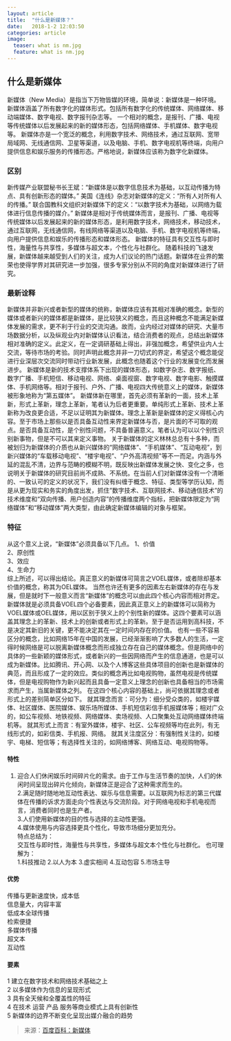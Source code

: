 ```yaml
---
layout: article
title:  "什么是新媒体？"
date:   2018-1-2 12:03:50 
categories: article
image:
  teaser: what is nm.jpg
  feature: what is nm.jpg
---
```


## 什么是新媒体
新媒体（New Media）是指当下万物皆媒的环境，简单说：新媒体是一种环境。
新媒体涵盖了所有数字化的媒体形式。包括所有数字化的传统媒体、网络媒体、移动端媒体、数字电视、数字报刊杂志等。
一个相对的概念，是报刊、广播、电视等传统媒体以后发展起来的新的媒体形态，包括网络媒体、手机媒体、数字电视等。
新媒体亦是一个宽泛的概念，利用数字技术、网络技术，通过互联网、宽带局域网、无线通信网、卫星等渠道，以及电脑、手机、数字电视机等终端，向用户提供信息和娱乐服务的传播形态。严格地说，新媒体应该称为数字化新媒体。

### 区别
新传媒产业联盟秘书长王斌：“新媒体是以数字信息技术为基础，以互动传播为特点、具有创新形态的媒体。”
美国《连线》杂志对新媒体的定义：“所有人对所有人的传播。”
联合国教科文组织对新媒体下的定义：“以数字技术为基础，以网络为载体进行信息传播的媒介。”
新媒体是相对于传统媒体而言，是报刊、广播、电视等传统媒体以后发展起来的新的媒体形态，是利用数字技术，网络技术，移动技术，通过互联网，无线通信网，有线网络等渠道以及电脑、手机、数字电视机等终端，向用户提供信息和娱乐的传播形态和媒体形态。
新媒体的特征具有交互性与即时性，海量性与共享性，多媒体与超文本，个性化与社群化。
随着科技的飞速发展，新媒体越来越受到人们的关注，成为人们议论的热门话题。新媒体在业界的繁荣也使得学界对其研究进一步加强，很多专家分别从不同的角度对新媒体进行了研究。
### 最新诠释
新媒体并非新兴或者新型的媒体的统称，新媒体应该有其相对准确的概念。新型的媒体或者新兴的媒体都是新媒体，是比较狭义的概念，而且这种概念不能满足新媒体发展的需求，更不利于行业的交流沟通。故而，业内经过对媒体的研究、大量市场数据分析，以及纵观业内对新媒体认识看法，结合消费者的观点，总结出新媒体相对准确的定义。此定义，在一定调研基础上得出，非强加概念，希望供业内人士交流，等待市场的考验。同时声明此概念并非一刀切式的界定，希望这个概念能促进行业深层次交流同时带动行业新发展，此概念也随着这个行业的发展变化而发展进步。
新媒体是新的技术支撑体系下出现的媒体形态，如数字杂志、数字报纸、数字广播、手机短信、移动电视、网络、桌面视窗、数字电视、数字电影、触摸媒体、手机网络等。相对于报刊、户外、广播、电视四大传统意义上的媒体，新媒体被形象地称为“第五媒体”。
新媒体新在哪里，首先必须有革新的一面，技术上革新，形式上革新，理念上革新，笔者认为后者更重要。单纯形式上革新、技术上革新称为改良更合适，不足以证明其为新媒体。理念上革新是新媒体的定义得核心内容。至于市场上那些以是否具备互动性来界定新媒体与否，是片面的不可取的观点。是否具备互动性，是个别性问题，不具备普遍意义。笔者认为可以以个别性识别新事物，但是不可以其来定义事物。
关于新媒体的定义林林总总有十多种，而被划归为新媒体的介质也从新兴媒体的“网络媒体”、“手机媒体”、“互动电视”，到新兴媒体的“车载移动电视”、“楼宇电视”、“户外高清视频"等不一而足。内涵与外延的混乱不清，边界与范畴的模糊不明，既反映出新媒体发展之快、变化之多，也说明关于新媒体的研究目前尚不成熟、不系统。在当前人们对新媒体没有一个清晰的、一致认可的定义的状况下，我们没有纠缠于概念、特征、类型等学历认知，而是从更为现实和务实的角度出发，抓住”数字技术、互联网技术、移动通信技术”的技术维度和“双向传播、用户创造内容”的传播维度两个指标，把新媒体限定为“网络媒体”和“移动媒体”两大类型，由此确定新媒体编辑的对象与框架。
### 特征
从这个意义上说，“新媒体”必须具备以下几点。
1、价值  
2、原创性  
3、效应  
4、生命力  
综上所述，可以得出结论。真正意义的新媒体可简言之VOEL媒体，或者除却基本价值的概念，称其为OEL媒体。
当然也许还有更多的因素左右新媒体的存在与发展，但是就时下一般意义而言“新媒体”的概念可以由此四个核心内容而相对界定。新媒体就是必须具备VOEL四个必备要素，因此真正意义上的新媒体可以简称为VOEL媒体或OEL媒体，用以区别于狭义上的个别性新的媒体。这四个要素可以涵
盖其理念上的革新、技术上的创新或者形式上的革新。至于是否运用到高科技，不是决定其新旧的关键，更不能决定其在一定时间内存在的价值。
也有一些不容易区分的概念，比如网络15年在中国的发展，已经渐渐影响了大多数人的生活，一定得时候网络是可以脱离新媒体概念而形成独立存在自己的媒体概念。但是网络中的具体的一些新颖的媒体形式，或者新兴的一些因网络而产生的信息通道，也是可以成为新媒体。比如腾讯、开心网、以及个人博客这些具体项目的创新也是新媒体的典范，而且形成了一定的效应。类似的概念再比如电视购物，虽然电视是传统媒体，但是电视购物作为新兴起而且具备一定意义上理念的创新也具备相当的市场需求而产生，当属新媒体之列。
在这四个核心内容的基础上，尚可依据其理念或者形式上的差别简单区分如下。
就其理念而言：可分为：细分受众类的，如楼宇媒体、社区媒体、医院媒体、娱乐场所媒体、手机短信彩信手机报媒体等；相对广众的，如公车视频、地铁视频、网络媒体、卖场视频、人口聚集处互动网络媒体终端机等。
就其形式上而言：有室外媒体，楼宇、社区、公车视频等均在此列，有无线形式的，如彩信类、手机报、网络。
就其关注度区分：有强制性关注的，如楼宇、电梯、短信等；有选择性关注的，如网络博客、网络互动、电视购物等。
#### 特性

  1. 迎合人们休闲娱乐时间碎片化的需求。由于工作与生活节奏的加快，人们的休闲时间呈现出碎片化倾向，新媒体正是迎合了这种需求而生的。  
2.满足随时随地地互动性表达、娱乐与信息需要。以互联网为标志的第三代媒体在传播的诉求方面走向个性表达与交流阶段。对于网络电视和手机电视而言，消费者同时也是生产者。  
3.人们使用新媒体的目的性与选择的主动性更强。  
4.媒体使用与内容选择更具个性化，导致市场细分更加充分。  
特点总结为：  
交互性与即时性，海量性与共享性，多媒体与超文本个性化与社群化。
也可理解为：  
1.科技推动 2.以人为本 3.虚实相间 4.互动包容 5.市场主导
　　
#### 优势
传播与更新速度快，成本低  
信息量大，内容丰富  
低成本全球传播  
检索便捷  
多媒体传播  
超文本  
互动性  
#### 要素
1 建立在数字技术和网络技术基础之上  
2 以多媒体作为信息的呈现形式  
3 具有全天候和全覆盖性的特征  
4 在技术 运营 产品 服务等商业模式上具有创新性  
5 新媒体的边界不断变化呈现出媒介融合的趋势  

> 来源：[百度百科：新媒体](https://baike.baidu.com/item/%E6%96%B0%E5%AA%92%E4%BD%93/6206?fr=aladdin)
